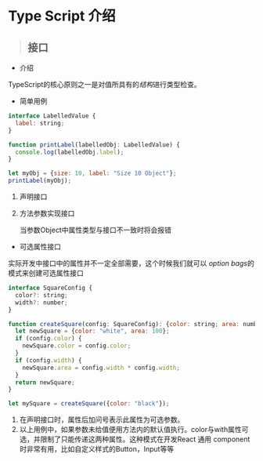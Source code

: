 #  Type Script 介绍	



> ## 接口

* 介绍

TypeScript的核心原则之一是对值所具有的*结构*进行类型检查。 

* 简单用例

```javascript
interface LabelledValue {
  label: string;
}

function printLabel(labelledObj: LabelledValue) {
  console.log(labelledObj.label);
}

let myObj = {size: 10, label: "Size 10 Object"};
printLabel(myObj);
```

1. 声明接口

2. 方法参数实现接口

   当参数Object中属性类型与接口不一致时将会报错



* 可选属性接口

实际开发中接口中的属性并不一定全部需要，这个时候我们就可以 *option bags*的模式来创建可选属性接口

```javascript
interface SquareConfig {
  color?: string;
  width?: number;
}

function createSquare(config: SquareConfig): {color: string; area: number} {
  let newSquare = {color: "white", area: 100};
  if (config.color) {
    newSquare.color = config.color;
  }
  if (config.width) {
    newSquare.area = config.width * config.width;
  }
  return newSquare;
}

let mySquare = createSquare({color: "black"});
```

1. 在声明接口时，属性后加问号表示此属性为可选参数。
2. 以上用例中，如果参数未给值便用方法内的默认值执行。color与with属性可选，并限制了只能传递这两种属性。这种模式在开发React 通用 component 时非常有用，比如自定义样式的Button，Input等等

